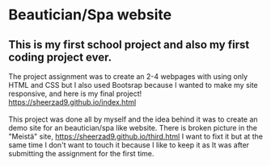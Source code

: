 # Beautician/Spa website 

## This is my first school project and also my first coding project ever. 
The project assignment was to create an 2-4 webpages with using only HTML and CSS but I also used Bootsrap because I wanted to make my site responsive, and here is my final project! https://sheerzad9.github.io/index.html <br /><br />
This project was done all by myself and the idea behind it was to create an demo site for an beautician/spa like website. There is broken picture in the "Meistä" site, https://sheerzad9.github.io/third.html
I want to fixt it but at the same time I don't want to touch it because I like to keep it as It was after submitting the assignment for the first time.
